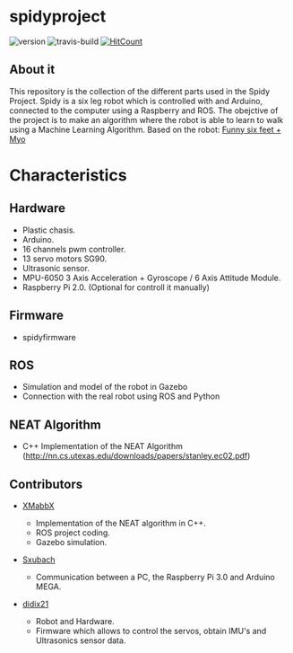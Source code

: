 # spidyproject
![version](https://badge.fury.io/gh/didix21%2Fspidyproject.svg)
![travis-build](https://travis-ci.org/didix21/spidyproject.svg?branch=master)
[![HitCount](http://hits.dwyl.io/didix21/spidyproject.svg)](http://hits.dwyl.io/didix21/spidyproject)
## About it
This repository is the collection of the different parts used in the Spidy Project. Spidy is a six leg robot which is controlled with and Arduino, connected to the computer using a Raspberry and ROS. 
The obejctive of the project is to make an algorithm where the robot is able to learn to walk using a Machine Learning Algorithm.
Based on the robot: [Funny six feet + Myo](http://www.thingiverse.com/thing:1201161/#files)

# Characteristics
## Hardware
 * Plastic chasis.
 * Arduino.
 * 16 channels pwm controller.
 * 13 servo motors SG90.
 * Ultrasonic sensor.
 * MPU-6050 3 Axis Acceleration + Gyroscope / 6 Axis Attitude Module.
 * Raspberry Pi 2.0. (Optional for controll it manually)
 
 ## Firmware
 * spidyfirmware

 ## ROS
 * Simulation and model of the robot in Gazebo
 * Connection with the real robot using ROS and Python
 
 ## NEAT Algorithm
 * C++ Implementation of the NEAT Algorithm (http://nn.cs.utexas.edu/downloads/papers/stanley.ec02.pdf)

## Contributors

- [XMabbX](https://github.com/XMabbX)
  - Implementation of the NEAT algorithm in C++. 
  - ROS project coding.
  - Gazebo simulation.
  
- [Sxubach](https://github.com/sxubach)
  - Communication between a PC, the Raspberry Pi 3.0 and Arduino MEGA. 

- [didix21](https://github.com/didix21)
  - Robot and Hardware. 
  - Firmware which allows to control the servos, obtain IMU's and Ultrasonics sensor data.


